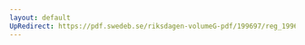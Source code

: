 ```yaml
---
layout: default
UpRedirect: https://pdf.swedeb.se/riksdagen-volumeG-pdf/199697/reg_199697/reg_199697_0001.pdf
---
```

